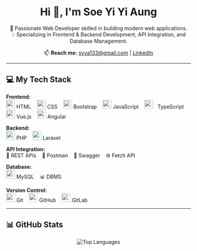 <h1 align="center">Hi 👋, I'm Soe Yi Yi Aung</h1>
<p align="center">
  🚀 Passionate Web Developer skilled in building modern web applications.<br/>
  💡 Specializing in Frontend & Backend Development, API Integration, and Database Management.
</p>

<p align="center">
  📫 <strong>Reach me:</strong> <a href="mailto:syya133@gmail.com">syya133@gmail.com</a> |
  <a href="https://linkedin.com/in/soe-yi-yi-aung-03747226b" target="_blank">LinkedIn</a>
</p>

---

## 💻 My Tech Stack

**Frontend:**  
<img src="https://cdn.jsdelivr.net/gh/devicons/devicon/icons/html5/html5-original.svg" width="24"/> HTML &nbsp;&nbsp;
<img src="https://cdn.jsdelivr.net/gh/devicons/devicon/icons/css3/css3-original.svg" width="24"/> CSS &nbsp;&nbsp;
<img src="https://cdn.jsdelivr.net/gh/devicons/devicon/icons/bootstrap/bootstrap-plain.svg" width="24"/> Bootstrap &nbsp;&nbsp;
<img src="https://cdn.jsdelivr.net/gh/devicons/devicon/icons/javascript/javascript-original.svg" width="24"/> JavaScript &nbsp;&nbsp;
<img src="https://cdn.jsdelivr.net/gh/devicons/devicon/icons/typescript/typescript-original.svg" width="24"/> &nbsp;&nbsp;TypeScript
<img src="https://cdn.jsdelivr.net/gh/devicons/devicon/icons/vuejs/vuejs-original.svg" width="24"/> Vue.js &nbsp;&nbsp;
<img src="https://angular.io/assets/images/logos/angular/angular.svg" width="24"/> Angular

**Backend:**  
<img src="https://cdn.jsdelivr.net/gh/devicons/devicon/icons/php/php-original.svg" width="24"/> PHP &nbsp;&nbsp;
<img src="https://cdn.jsdelivr.net/gh/devicons/devicon/icons/laravel/laravel-plain-wordmark.svg" width="24"/> Laravel

**API Integration:**  
🔌 REST APIs &nbsp;&nbsp;
🧪 Postman &nbsp;&nbsp;
📄 Swagger &nbsp;&nbsp;
⚙️ Fetch API

**Database:**  
<img src="https://cdn.jsdelivr.net/gh/devicons/devicon/icons/mysql/mysql-original-wordmark.svg" width="24"/> MySQL &nbsp;&nbsp;
📊 DBMS

**Version Control:**  
<img src="https://cdn.jsdelivr.net/gh/devicons/devicon/icons/git/git-original.svg" width="24"/> Git &nbsp;&nbsp;
<img src="https://cdn.jsdelivr.net/gh/devicons/devicon/icons/github/github-original.svg" width="24"/> GitHub &nbsp;&nbsp;
<img src="https://about.gitlab.com/images/press/logo/png/gitlab-icon-rgb.png" width="24"/> GitLab

---

## 📊 GitHub Stats

<p align="center">
  <img src="https://github-readme-stats.vercel.app/api/top-langs?username=soeyiyiaung&show_icons=true&locale=en&layout=compact" alt="Top Languages" />
</p>
